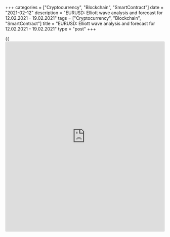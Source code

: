 +++
categories = ["Cryptocurrency", "Blockchain", "SmartContract"]
date = "2021-02-12"
description = "EURUSD: Elliott wave analysis and forecast for 12.02.2021 - 19.02.2021"
tags = ["Cryptocurrency", "Blockchain", "SmartContract"]
title = "EURUSD: Elliott wave analysis and forecast for 12.02.2021 - 19.02.2021"
type = "post"
+++

{{<iframe id="large-banner" src="https://www.bounty.group/#slide=28.0" width="100%" height="600" scrolling="no" style="border: 0px solid rgb(216, 221, 230); border-radius: 3px;">}}

2021-02-12

2021-02-12

EURUSD: Elliott wave analysis and forecast for 12.02.2021 –
19.02.2021Alex Geuta

 **Main scenario:** consider short positions from corrections below the
level of 1.2345 with a target of 1.1691 – 1.1489.

 **Alternative scenario:** breakout and consolidation above the level of
1.2345 will allow the pair to continue rising to the levels of 1.2500 –
1.2600.

 **Analysis:** Presumably, the first wave of larger degree 1 of (3)
finished developing on the [daily](https://www.fintecher.org/2020/03/03/forex-trading-daily-strategy/) time frame, with wave v of 1 formed
inside. Apparently, a downside correction is developing as wave 2 of (3)
on the H4 time frame, with wave a of 2 formed inside. Wave b of 2
appears to be developing on the H1 time frame. If the presumption is
correct, the pair will resume falling to the levels of 1.1691 – 1.1489
after wave b of 2 forms. The level of 1.2345 is critical in this
scenario. Its breakout will allow the pair to continue rising to the
levels of 1.2500 – 1.2600.

* * *

* * *

## Price chart of EURUSD in real time mode

The content of this article reflects the author’s opinion and does not
necessarily reflect the official position of LiteForex. The material
published on this page is provided for informational purposes only and
should not be considered as the provision of investment advice for the
purposes of Directive 2004/39/EC.

Rate this article:

{{value}}

( {{count}} {{title}} )